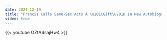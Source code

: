 ```yaml
---
date: 2024-12-19
title: "Francis Calls Same-Sex Acts A \u201CGift\u201D In New Autobiography!"
video: true
---
```



{{< youtube OZtA4sajHw4 >}}
